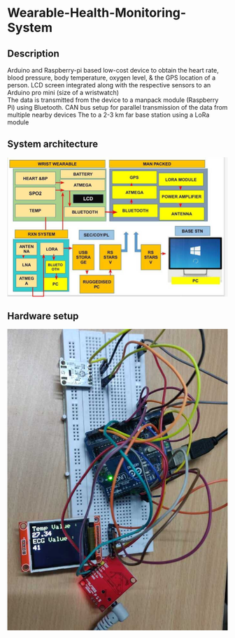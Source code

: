 # Wearable-Health-Monitoring-System

## Description
Arduino and Raspberry-pi based low-cost device to obtain the heart rate, blood pressure, body temperature, oxygen level, & the GPS location of a person. 
LCD screen integrated along with the respective sensors to an Arduino pro mini (size of a wristwatch)  
The data is transmitted from the device to a manpack module (Raspberry Pi) using Bluetooth. 
CAN bus setup for parallel transmission of the data from multiple nearby devices
The to a 2-3 km far base station using a LoRa module

## System architecture
<div  align="center">
<img src="./media/blockdiag.jpeg" width="700" />
</div>

## Hardware setup
<div  align="center">
<img  src="./media/setup.jpeg" width="600">
</div>
